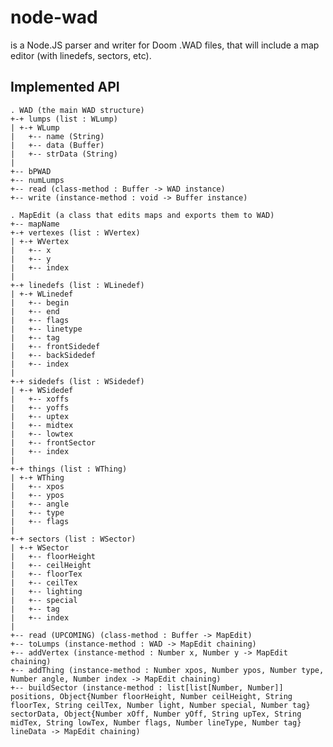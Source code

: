 # node-wad

is a Node.JS parser and writer for Doom .WAD files, that will include a map editor (with linedefs, sectors, etc).

## Implemented API
    . WAD (the main WAD structure)
    +-+ lumps (list : WLump)
    | +-+ WLump
    |   +-- name (String)
    |   +-- data (Buffer)
    |   +-- strData (String)
    |   
    +-- bPWAD
    +-- numLumps
    +-- read (class-method : Buffer -> WAD instance)
    +-- write (instance-method : void -> Buffer instance)

    . MapEdit (a class that edits maps and exports them to WAD)
    +-- mapName
    +-+ vertexes (list : WVertex)
    | +-+ WVertex
    |   +-- x
    |   +-- y
    |   +-- index
    |
    +-+ linedefs (list : WLinedef)
    | +-+ WLinedef
    |   +-- begin
    |   +-- end
    |   +-- flags
    |   +-- linetype
    |   +-- tag
    |   +-- frontSidedef
    |   +-- backSidedef
    |   +-- index
    |
    +-+ sidedefs (list : WSidedef)
    | +-+ WSidedef
    |   +-- xoffs
    |   +-- yoffs
    |   +-- uptex
    |   +-- midtex
    |   +-- lowtex
    |   +-- frontSector
    |   +-- index
    |
    +-+ things (list : WThing)
    | +-+ WThing
    |   +-- xpos
    |   +-- ypos
    |   +-- angle
    |   +-- type
    |   +-- flags
    |
    +-+ sectors (list : WSector)
    | +-+ WSector
    |   +-- floorHeight
    |   +-- ceilHeight
    |   +-- floorTex
    |   +-- ceilTex
    |   +-- lighting
    |   +-- special
    |   +-- tag
    |   +-- index
    |
    +-- read (UPCOMING) (class-method : Buffer -> MapEdit)
    +-- toLumps (instance-method : WAD -> MapEdit chaining)
    +-- addVertex (instance-method : Number x, Number y -> MapEdit chaining)
    +-- addThing (instance-method : Number xpos, Number ypos, Number type, Number angle, Number index -> MapEdit chaining)
    +-- buildSector (instance-method : list[list[Number, Number]] positions, Object{Number floorHeight, Number ceilHeight, String floorTex, String ceilTex, Number light, Number special, Number tag} sectorData, Object{Number xOff, Number yOff, String upTex, String midTex, String lowTex, Number flags, Number lineType, Number tag} lineData -> MapEdit chaining)